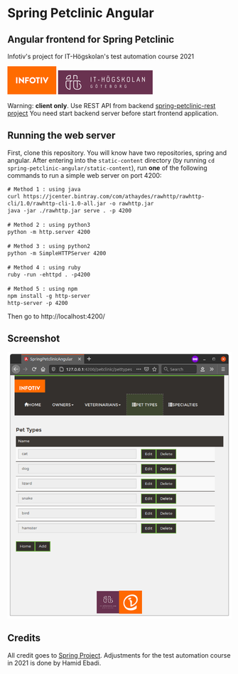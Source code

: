 # Spring Petclinic Angular

## Angular frontend for Spring Petclinic

Infotiv's project for IT-Högskolan's test automation course 2021

![alt petclinic-junit](git-res/infotiv.png)
![alt petclinic-junit](git-res/iths.png)


Warning: **client only**.
  Use REST API from backend [spring-petclinic-rest project](https://github.com/ebadi/spring-petclinic-rest)
  You need start backend server before start frontend application.

## Running the web server

First, clone this repository. You will know have two repositories, spring and angular. After entering into the `static-content` directory (by running `cd spring-petclinic-angular/static-content`), run **one** of the following commands to run a simple web server on port 4200: 

```
# Method 1 : using java
curl https://jcenter.bintray.com/com/athaydes/rawhttp/rawhttp-cli/1.0/rawhttp-cli-1.0-all.jar -o rawhttp.jar
java -jar ./rawhttp.jar serve . -p 4200

# Method 2 : using python3
python -m http.server 4200

# Method 3 : using python2
python -m SimpleHTTPServer 4200

# Method 4 : using ruby
ruby -run -ehttpd . -p4200

# Method 5 : using npm
npm install -g http-server
http-server -p 4200
```
Then go to http://localhost:4200/

## Screenshot

![Screenshot of Spring Petclinic Angular](git-res/screenshot.png)


## Credits
All credit goes to [Spring Project](https://spring.io).
Adjustments for the test automation course in 2021 is done by Hamid Ebadi.
